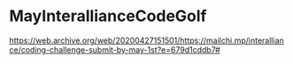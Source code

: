 # MayInterallianceCodeGolf
https://web.archive.org/web/20200427151501/https://mailchi.mp/interalliance/coding-challenge-submit-by-may-1st?e=679d1cddb7#

